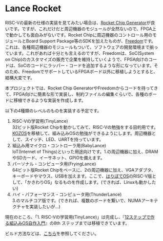 # Lance Rocket

RISC-Vの最新の仕様の実装を見てみたい場合は、[Rocket Chip Generator](https://github.com/freechipsproject/rocket-chip)が良いです。ですが、これだけだと周辺機器のモジュールが全然ないので、FPGA上で動かしても面白みがないです。Rocket Chipに周辺機器のコントロール用のモジュールとBoard Support Package等のSDKを加えたものが、[Freedom](https://github.com/sifive/freedom)です。これは、各種周辺機器のモジュールもついて、ソフトウェアの開発環境まで揃っています。これがあれば十分とも言えるのですが、Freedomは、SoC(System on Chip)のカスタマイズの販売で企業を維持していくようで、FPGA向けのコードは、SoCのコードにラッパー・コードを追加するような形になっています。そのため、FreedomでサポートしているFPGAボード以外に移植しようとすると、結構大変です。

本プロジェクトでは、Rocket Chip GeneratorやFreedomからコードを持ってきて、FPGA向けに簡素な形で実装し、制約ファイルの編集ぐらいで、各種のボードに移植できるような実装を作成します。

以下の4種類のレベルのものを実装する予定です。

1. RISC-Vの学習用(TinyLance)  
32ビット版Rocket Chipを動かしてみて、RISC-Vの勉強をする目的用です。[KOZOS](http://kozos.jp/kozos/)を移植して、組み込みOSの勉強ができるようにします。周辺機器として、スイッチ、LED、UARTを持っています。
2. 組込み用マイクロ・コントローラ用(BabyLance)  
IoT(Internet of Things)といった用途向けです。1.の周辺機器に加え、DRAMやSDカード、イーサネット、GPIOを備えます。
3. パーソナル・コンピュータ用(FryingLance)  
64ビット版Rocket Chipをベースに、2の周辺機器に加え、VGAアダプタ、キーボードやマウス、USBを加えます。ここで、[はりぼてOS](http://hrb.osask.jp/)のRISC-V版として、「かきわりOS」なるものを作成します。(できれば、Linuxも動かしたい)
4. ハイ・パフォーマンス・コンピュータ用(ThunderLance)  
3.のマルチコア版です。(できれば、複数のボードを繋いで、NUMAアーキテクチャを実装したいが…)

現在のところ、「1. RISC-Vの学習用(TinyLance)」は完成し、『[12ステップで作る組込みOS自作入門](https://www.amazon.co.jp/dp/4877832394)』の8th ステップまでは移植できています。

ビルド方法などは、[こちら](https://github.com/horie-t/freedom)を参照してください。

